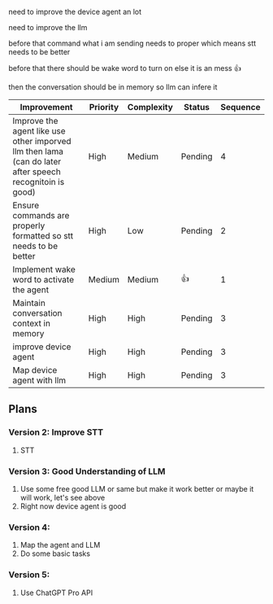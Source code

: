 need to improve the device agent an lot

need to improve the llm

before that command what i am sending needs to proper which means stt needs to be better

before that there should be wake word to turn on else it is an mess 👍

then the conversation should be in memory so llm can infere it

| Improvement                                | Priority | Complexity | Status   | Sequence |
|--------------------------------------------|----------|------------|----------|----------|
| Improve the agent like use other imporved llm then lama (can do later after speech recognitoin is good) | High     | Medium     | Pending  | 4        |
| Ensure commands are properly formatted  so stt needs to be better   | High     | Low        | Pending  | 2       |
| Implement wake word to activate the agent  | Medium   | Medium     | 👍       | 1        |
| Maintain conversation context in memory    | High     | High       | Pending  | 3        |
| improve device agent    | High     | High       | Pending  | 3        |
| Map device agent with llm    | High     | High       | Pending  | 3        |

## Plans
### Version 2: Improve STT
1. STT

### Version 3: Good Understanding of LLM
1. Use some free good LLM or same but make it work better or maybe it will work, let's see above
2. Right now device agent is good

### Version 4:
1. Map the agent and LLM
2. Do some basic tasks

### Version 5:
1. Use ChatGPT Pro API
